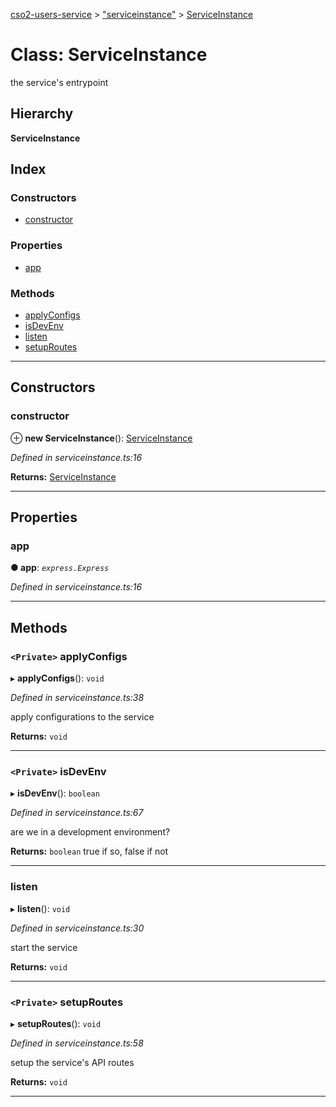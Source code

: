 [cso2-users-service](../README.md) > ["serviceinstance"](../modules/_serviceinstance_.md) > [ServiceInstance](../classes/_serviceinstance_.serviceinstance.md)

# Class: ServiceInstance

the service's entrypoint

## Hierarchy

**ServiceInstance**

## Index

### Constructors

* [constructor](_serviceinstance_.serviceinstance.md#constructor)

### Properties

* [app](_serviceinstance_.serviceinstance.md#app)

### Methods

* [applyConfigs](_serviceinstance_.serviceinstance.md#applyconfigs)
* [isDevEnv](_serviceinstance_.serviceinstance.md#isdevenv)
* [listen](_serviceinstance_.serviceinstance.md#listen)
* [setupRoutes](_serviceinstance_.serviceinstance.md#setuproutes)

---

## Constructors

<a id="constructor"></a>

###  constructor

⊕ **new ServiceInstance**(): [ServiceInstance](_serviceinstance_.serviceinstance.md)

*Defined in serviceinstance.ts:16*

**Returns:** [ServiceInstance](_serviceinstance_.serviceinstance.md)

___

## Properties

<a id="app"></a>

###  app

**● app**: *`express.Express`*

*Defined in serviceinstance.ts:16*

___

## Methods

<a id="applyconfigs"></a>

### `<Private>` applyConfigs

▸ **applyConfigs**(): `void`

*Defined in serviceinstance.ts:38*

apply configurations to the service

**Returns:** `void`

___
<a id="isdevenv"></a>

### `<Private>` isDevEnv

▸ **isDevEnv**(): `boolean`

*Defined in serviceinstance.ts:67*

are we in a development environment?

**Returns:** `boolean`
true if so, false if not

___
<a id="listen"></a>

###  listen

▸ **listen**(): `void`

*Defined in serviceinstance.ts:30*

start the service

**Returns:** `void`

___
<a id="setuproutes"></a>

### `<Private>` setupRoutes

▸ **setupRoutes**(): `void`

*Defined in serviceinstance.ts:58*

setup the service's API routes

**Returns:** `void`

___

